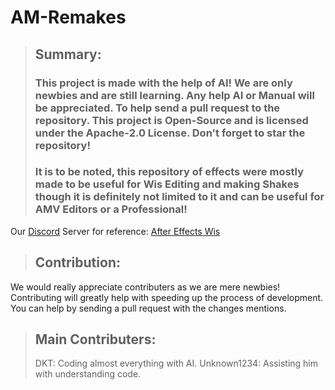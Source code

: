 # AM-Remakes
>## Summary:
>### This project is made with the help of AI! We are only newbies and are still learning. Any help AI or Manual will be appreciated. To help send a pull request to the repository. This project is Open-Source and is licensed under the Apache-2.0 License. Don't forget to star the repository!
>### It is to be noted, this repository of effects were mostly made to be useful for Wis Editing and making Shakes though it is definitely not limited to it and can be useful for AMV Editors or a Professional!
Our [Discord](https://discord.com/) Server for reference:
[After Effects Wis](https://discord.gg/wg6k3JCD9s)

>## Contribution:
We would really appreciate contributers as we are mere newbies! Contributing will greatly help with speeding up the process of development. You can help by sending a pull request with the changes mentions.

>## Main Contributers:
>DKT: Coding almost everything with AI.
>Unknown1234: Assisting him with understanding code.
